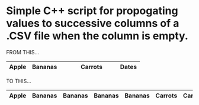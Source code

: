 # Simple C++ script for propogating values to successive columns of a .CSV file when the column is empty.

FROM THIS...

| Apple | Bananas |         |         |         | Carrots |         |         | Dates |
| :---: | :-----: | :-----: | :-----: | :-----: | :-----: | :-----: | :-----: | :---: |


TO THIS...

| Apple | Bananas | Bananas | Bananas | Bananas | Carrots | Carrots | Carrots | Dates |
| :---: | :-----: | :-----: | :-----: | :-----: | :-----: | :-----: | :-----: | :---: |

